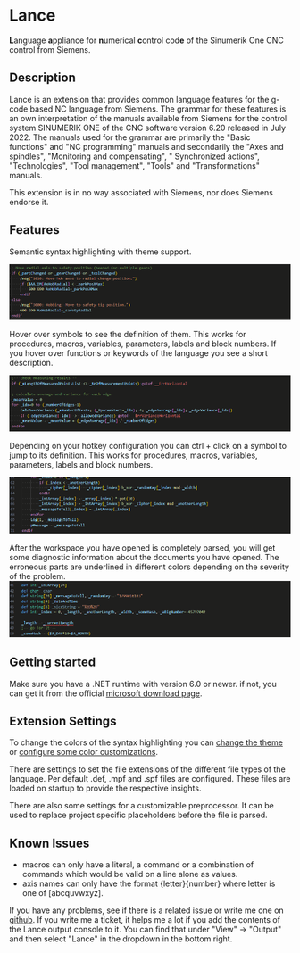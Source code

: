 # Lance
**L**anguage **a**ppliance for **n**umerical **c**ontrol cod**e** of the Sinumerik One CNC control from Siemens.

## Description
Lance is an extension that provides common language features for the g-code based NC language from Siemens. The grammar for these features is an own interpretation of the manuals available from Siemens for the control system SINUMERIK ONE of the CNC software version 6.20 released in July 2022. The manuals used for the grammar are primarily the "Basic functions" and "NC programming" manuals and secondarily the "Axes and spindles", "Monitoring and compensating", " Synchronized actions", "Technologies", "Tool management", "Tools" and "Transformations" manuals.

This extension is in no way associated with Siemens, nor does Siemens endorse it.

## Features
Semantic syntax highlighting with theme support.

![Syntax highlighting](images/syntax_highlight_feature.gif)

Hover over symbols to see the definition of them. This works for procedures, macros, variables, parameters, labels and block numbers. If you hover over functions or keywords of the language you see a short description.

![Hover definition](images/hover_feature.gif)

Depending on your hotkey configuration you can ctrl + click on a symbol to jump to its definition. This works for procedures, macros, variables, parameters, labels and block numbers.

![Goto definition](images/goto_feature.gif)

After the workspace you have opened is completely parsed, you will get some diagnostic information about the documents you have opened. The erroneous parts are underlined in different colors depending on the severity of the problem.
![diagnostics](images/diagnostic_feature.gif)

## Getting started
Make sure you have a .NET runtime with version 6.0 or newer. if not, you can get it from the official [microsoft download page](https://dotnet.microsoft.com/en-us/download/dotnet/6.0).

## Extension Settings
To change the colors of the syntax highlighting you can [change the theme](https://code.visualstudio.com/docs/getstarted/themes) or [configure some color customizations](https://code.visualstudio.com/docs/getstarted/themes#_customizing-a-color-theme).

There are settings to set the file extensions of the different file types of the language. Per default .def, .mpf and .spf files are configured. These files are loaded on startup to provide the respective insights. 

There are also some settings for a customizable preprocessor. It can be used to replace project specific placeholders before the file is parsed.

## Known Issues

- macros can only have a literal, a command or a combination of commands which would be valid on a line alone as values.
- axis names can only have the format \{letter\}\{number\} where letter is one of \[abcquvwxyz\].

If you have any problems, see if there is a related issue or write me one on [github](https://github.com/Nuaduwodan/lance/issues).
If you write me a ticket, it helps me a lot if you add the contents of the Lance output console to it. You can find that under "View" -> "Output" and then select "Lance" in the dropdown in the bottom right.

